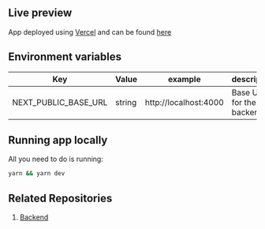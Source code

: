 ## Live preview

App deployed using [Vercel](https://vercel.com/) and can be found [here](https://auth-next-gamma.vercel.app/)

## Environment variables

| Key                  | Value  | example               | description              | required |
| -------------------- | ------ | --------------------- | ------------------------ | -------- |
| NEXT_PUBLIC_BASE_URL | string | http://localhost:4000 | Base URL for the backend | Yes      |

## Running app locally

All you need to do is running:

```bash
yarn && yarn dev
```

## Related Repositories

1. [Backend](https://github.com/esmail-elmoussel/auth-nest)
